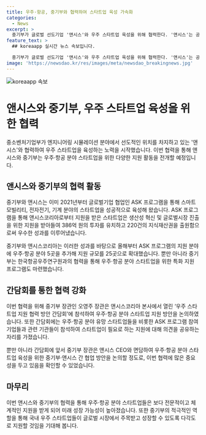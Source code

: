 ```yaml
---
title: 우주·항공, 중기부와 협력하여 스타트업 육성 가속화
categories:
  - News
excerpt: >
  중기부가 글로벌 선도기업 '앤시스'와 우주 스타트업 육성을 위해 협력한다. '앤시스'는 공학 시뮬레이션 소프트웨어 분야에서 선도 기업으로, 중기부와 함께 우주·항공 분야 스타트업을 지원하기로 했다. 지난해 ASK 프로그램을 통해 지원 받은 스타트업은 모두 386억 원의 투자를 유치하고 220건의 지식재산권을 출원하는 등 우수한 성과를 거뒀다. 올해부터는 우주·항공 분야 스타트업에 대한 지원 규모를 25곳으로 확대하고, 특화 지원 프로그램도 마련했다. 함께 참석한 기업들은 스타트업이 필요로 하는 지원에 대해 논의했고, 중기부는 국내 우주 스타트업들의 성장을 위해 앤시스와 협력하여 총력 지원할 계획이라고 밝혔다.
feature_text: >
  ## koreaapp 실시간 뉴스 속보입니다.

  중기부가 글로벌 선도기업 '앤시스'와 우주 스타트업 육성을 위해 협력한다. '앤시스'는 공학 시뮬레이션 소프트웨어 분야에서 선도 기업으로, 중기부와 함께 우주·항공 분야 스타트업을 지원하기로 했다. 지난해 ASK 프로그램을 통해 지원 받은 스타트업은 모두 386억 원의 투자를 유치하고 220건의 지식재산권을 출원하는 등 우수한 성과를 거뒀다. 올해부터는 우주·항공 분야 스타트업에 대한 지원 규모를 25곳으로 확대하고, 특화 지원 프로그램도 마련했다. 함께 참석한 기업들은 스타트업이 필요로 하는 지원에 대해 논의했고, 중기부는 국내 우주 스타트업들의 성장을 위해 앤시스와 협력하여 총력 지원할 계획이라고 밝혔다.
image: 'https://newsdao.kr/res/images/meta/newsdao_breakingnews.jpg'
---
```


<p><img src="https://newsdao.kr/res/images/meta/newsdao_breakingnews.jpg" alt="koreaapp 속보" /></p>

<h1>앤시스와 중기부, 우주 스타트업 육성을 위한 협력</h1>

<p>중소벤처기업부가 엔지니어링 시뮬레이션 분야에서 선도적인 위치를 차지하고 있는 '앤시스'와 협력하여 우주 스타트업을 육성하는 노력을 시작했습니다. 이번 협력을 통해 앤시스와 중기부는 우주·항공 분야 스타트업을 위한 다양한 지원 활동을 전개할 예정입니다.</p>

<p data-ke-size="size16"></p>

<h2 data-ke-size="size26">앤시스와 중기부의 협력 활동</h2>

<p>중기부와 앤시스는 이미 2021년부터 글로벌기업 협업인 ASK 프로그램을 통해 스마트 모빌리티, 전자전기, 기계 분야의 스타트업을 성공적으로 육성해 왔습니다. ASK 프로그램을 통해 앤시스코리아로부터 지원을 받은 스타트업은 생산성 혁신 및 글로벌시장 진출을 위한 지원을 받아들여 386억 원의 투자를 유치하고 220건의 지식재산권을 출원함으로써 우수한 성과를 이루어냈습니다.</p>

<p>중기부와 앤시스코리아는 이러한 성과를 바탕으로 올해부터 ASK 프로그램의 지원 분야에 우주·항공 분야 5곳을 추가해 지원 규모를 25곳으로 확대했습니다. 뿐만 아니라 중기부는 한국항공우주연구원과의 협력을 통해 우주·항공 분야 스타트업을 위한 특화 지원 프로그램도 마련했습니다.</p>

<p data-ke-size="size16"></p>

<h2 data-ke-size="size26">간담회를 통한 협력 강화</h2>

<p>이번 협력을 위해 중기부 장관인 오영주 장관은 앤시스코리아 본사에서 열린 ‘우주 스타트업 지원 협력 방안 간담회’에 참석하여 우주·항공 분야 스타트업 지원 방안을 논의하였습니다. 또한 간담회에는 우주·항공 분야 유망 스타트업들을 비롯한 ASK 프로그램 참여 기업들과 관련 기관들이 참석하여 스타트업이 필요로 하는 지원에 대해 의견을 공유하는 자리를 가졌습니다.</p>

<p>뿐만 아니라 간담회에 앞서 중기부 장관은 앤시스 CEO와 면담하여 우주·항공 분야 스타트업 육성을 위한 중기부·앤시스 간 협업 방안을 논의할 정도로, 이번 협력에 많은 중요성을 두고 있음을 확인할 수 있었습니다.</p>

<p data-ke-size="size16"></p>

<h2 data-ke-size="size26">마무리</h2>

<p>이번 앤시스와 중기부의 협력을 통해 우주·항공 분야 스타트업들은 보다 전문적이고 체계적인 지원을 받게 되어 미래 성장 가능성이 높아졌습니다. 또한 중기부의 적극적인 역할을 통해 국내 우주 스타트업들이 글로벌 시장에서 주목받고 성장할 수 있도록 다각도로 지원할 것임을 기대해 봅니다.</p>

